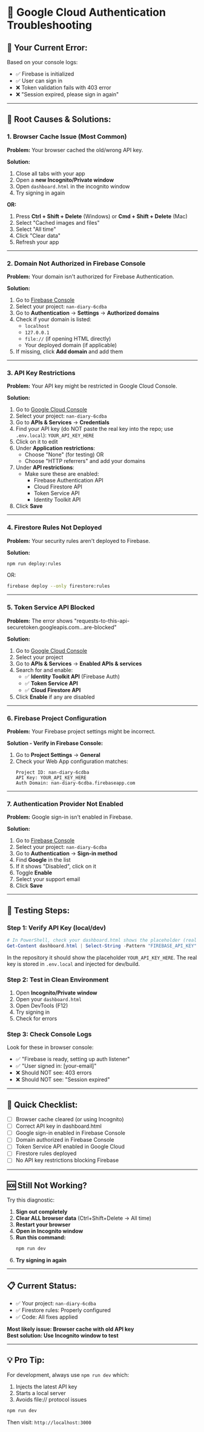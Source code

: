 # 🔧 Google Cloud Authentication Troubleshooting

## 🚨 **Your Current Error:**
Based on your console logs:
- ✅ Firebase is initialized
- ✅ User can sign in
- ❌ Token validation fails with 403 error
- ❌ "Session expired, please sign in again"

---

## 🎯 **Root Causes & Solutions:**

### **1. Browser Cache Issue (Most Common)**

**Problem:** Your browser cached the old/wrong API key.

**Solution:**
1. Close all tabs with your app
2. Open a **new Incognito/Private window**
3. Open `dashboard.html` in the incognito window
4. Try signing in again

**OR:**
1. Press **Ctrl + Shift + Delete** (Windows) or **Cmd + Shift + Delete** (Mac)
2. Select "Cached images and files"
3. Select "All time"
4. Click "Clear data"
5. Refresh your app

---

### **2. Domain Not Authorized in Firebase Console**

**Problem:** Your domain isn't authorized for Firebase Authentication.

**Solution:**
1. Go to [Firebase Console](https://console.firebase.google.com/)
2. Select your project: `nan-diary-6cdba`
3. Go to **Authentication** → **Settings** → **Authorized domains**
4. Check if your domain is listed:
   - `localhost`
   - `127.0.0.1`
   - `file://` (if opening HTML directly)
   - Your deployed domain (if applicable)
5. If missing, click **Add domain** and add them

---

### **3. API Key Restrictions**

**Problem:** Your API key might be restricted in Google Cloud Console.

**Solution:**
1. Go to [Google Cloud Console](https://console.cloud.google.com/)
2. Select your project: `nan-diary-6cdba`
3. Go to **APIs & Services** → **Credentials**
4. Find your API key (do NOT paste the real key into the repo; use `.env.local`): `YOUR_API_KEY_HERE`
5. Click on it to edit
6. Under **Application restrictions**:
   - Choose "None" (for testing) OR
   - Choose "HTTP referrers" and add your domains
7. Under **API restrictions**:
   - Make sure these are enabled:
     - Firebase Authentication API
     - Cloud Firestore API
     - Token Service API
     - Identity Toolkit API
8. Click **Save**

---

### **4. Firestore Rules Not Deployed**

**Problem:** Your security rules aren't deployed to Firebase.

**Solution:**
```bash
npm run deploy:rules
```

OR:
```bash
firebase deploy --only firestore:rules
```

---

### **5. Token Service API Blocked**

**Problem:** The error shows "requests-to-this-api-securetoken.googleapis.com...are-blocked"

**Solution:**
1. Go to [Google Cloud Console](https://console.cloud.google.com/)
2. Select your project
3. Go to **APIs & Services** → **Enabled APIs & services**
4. Search for and enable:
   - ✅ **Identity Toolkit API** (Firebase Auth)
   - ✅ **Token Service API**
   - ✅ **Cloud Firestore API**
5. Click **Enable** if any are disabled

---

### **6. Firebase Project Configuration**

**Problem:** Your Firebase project settings might be incorrect.

**Solution - Verify in Firebase Console:**
1. Go to **Project Settings** → **General**
2. Check your Web App configuration matches:
   ```
   Project ID: nan-diary-6cdba
   API Key: YOUR_API_KEY_HERE
   Auth Domain: nan-diary-6cdba.firebaseapp.com
   ```

---

### **7. Authentication Provider Not Enabled**

**Problem:** Google sign-in isn't enabled in Firebase.

**Solution:**
1. Go to [Firebase Console](https://console.firebase.google.com/)
2. Select your project: `nan-diary-6cdba`
3. Go to **Authentication** → **Sign-in method**
4. Find **Google** in the list
5. If it shows "Disabled", click on it
6. Toggle **Enable**
7. Select your support email
8. Click **Save**

---

## 🧪 **Testing Steps:**

### **Step 1: Verify API Key (local/dev)**
```powershell
# In PowerShell, check your dashboard.html shows the placeholder (real key is injected from .env.local at runtime)
Get-Content dashboard.html | Select-String -Pattern "FIREBASE_API_KEY"
```
In the repository it should show the placeholder `YOUR_API_KEY_HERE`. The real key is stored in `.env.local` and injected for dev/build.

### **Step 2: Test in Clean Environment**
1. Open **Incognito/Private window**
2. Open your `dashboard.html`
3. Open DevTools (F12)
4. Try signing in
5. Check for errors

### **Step 3: Check Console Logs**
Look for these in browser console:
- ✅ "Firebase is ready, setting up auth listener"
- ✅ "User signed in: [your-email]"
- ❌ Should NOT see: 403 errors
- ❌ Should NOT see: "Session expired"

---

## 🔑 **Quick Checklist:**

- [ ] Browser cache cleared (or using Incognito)
- [ ] Correct API key in dashboard.html
- [ ] Google sign-in enabled in Firebase Console
- [ ] Domain authorized in Firebase Console
- [ ] Token Service API enabled in Google Cloud
- [ ] Firestore rules deployed
- [ ] No API key restrictions blocking Firebase

---

## 🆘 **Still Not Working?**

Try this diagnostic:

1. **Sign out completely**
2. **Clear ALL browser data** (Ctrl+Shift+Delete → All time)
3. **Restart your browser**
4. **Open in Incognito window**
5. **Run this command:**
   ```bash
   npm run dev
   ```
6. **Try signing in again**

---

## 📋 **Current Status:**

- ✅ Your project: `nan-diary-6cdba`
- ✅ Firestore rules: Properly configured
- ✅ Code: All fixes applied

**Most likely issue: Browser cache with old API key**  
**Best solution: Use Incognito window to test**

---

## 💡 **Pro Tip:**

For development, always use `npm run dev` which:
1. Injects the latest API key
2. Starts a local server
3. Avoids file:// protocol issues

```bash
npm run dev
```

Then visit: `http://localhost:3000`
